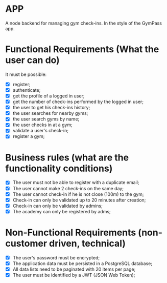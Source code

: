 # APP
A node backend for managing gym check-ins. In the style of the GymPass app.

# Functional Requirements (What the user can do)
It must be possible:
- [x] register;
- [x] authenticate;
- [x] get the profile of a logged in user;
- [x] get the number of check-ins performed by the logged in user;
- [x] the user to get his check-ins history;
- [x] the user searches for nearby gyms;
- [x] the user search gyms by name;
- [x] the user checks in at a gym;
- [x] validate a user's check-in;
- [x] register a gym;

# Business rules (what are the functionality conditions)
- [x] The user must not be able to register with a duplicate email;
- [x] The user cannot make 2 check-ins on the same day;
- [x] The user cannot check-in if he is not close (100m) to the gym;
- [x] Check-in can only be validated up to 20 minutes after creation;
- [x] Check-in can only be validated by admins;
- [x] The academy can only be registered by adms;

# Non-Functional Requirements (non-customer driven, technical)
- [x] The user's password must be encrypted;
- [x] The application data must be persisted in a PostgreSQL database;
- [x] All data lists need to be paginated with 20 items per page;
- [x] The user must be identified by a JWT (JSON Web Token);